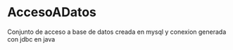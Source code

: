 # AccesoADatos
Conjunto de acceso a base de datos creada en mysql y conexion generada con jdbc en java
